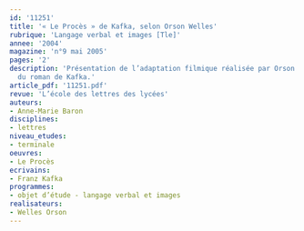 ```yaml
---
id: '11251'
title: '« Le Procès » de Kafka, selon Orson Welles'
rubrique: 'Langage verbal et images [Tle]'
annee: '2004'
magazine: 'n°9 mai 2005'
pages: '2'
description: 'Présentation de l’adaptation filmique réalisée par Orson Welles à partir
  du roman de Kafka.'
article_pdf: '11251.pdf'
revue: 'L’école des lettres des lycées'
auteurs:
- Anne-Marie Baron
disciplines:
- lettres
niveau_etudes:
- terminale
oeuvres:
- Le Procès
ecrivains:
- Franz Kafka
programmes:
- objet d’étude - langage verbal et images
realisateurs:
- Welles Orson
---
```

